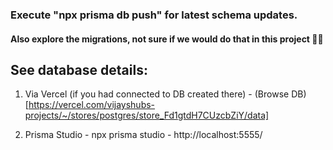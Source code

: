### Execute "npx prisma db push" for latest schema updates. 

#### Also explore the migrations, not sure if we would do that in this project 🤞🏽

## See database details:
1. Via Vercel (if you had connected to DB created there) - (Browse DB)[https://vercel.com/vijayshubs-projects/~/stores/postgres/store_Fd1gtdH7CUzcbZiY/data]

2. Prisma Studio - npx prisma studio - http://localhost:5555/
